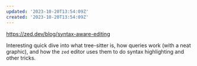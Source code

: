 ```yaml
---
updated: '2023-10-20T13:54:09Z'
created: '2023-10-20T13:54:09Z'
---
```

https://zed.dev/blog/syntax-aware-editing

Interesting quick dive into what tree-sitter is, how queries work (with a neat graphic), and how the `zed` editor uses them to do syntax highlighting and other tricks.